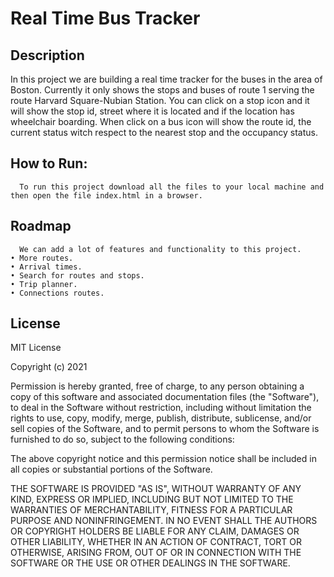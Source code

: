 # Real Time Bus Tracker

## Description
In this project we are building a real time tracker for the buses in the area of Boston. Currently it only shows the stops and buses of route 1  serving the route Harvard Square-Nubian Station.
You can click on a stop icon and it will show the stop id, street where it is located and if the location has wheelchair boarding.
	When click on a bus icon will show the route id, the current status witch respect to the nearest stop and the occupancy status.

## How to Run:
      To run this project download all the files to your local machine and then open the file index.html in a browser.

## Roadmap
      We can add a lot of features and functionality to this project. 
    • More routes.
    • Arrival times.
    • Search for routes and stops.
    • Trip planner.
    • Connections routes.
      
## License
MIT License

Copyright (c) 2021

Permission is hereby granted, free of charge, to any person obtaining a copy
of this software and associated documentation files (the "Software"), to deal
in the Software without restriction, including without limitation the rights
to use, copy, modify, merge, publish, distribute, sublicense, and/or sell
copies of the Software, and to permit persons to whom the Software is
furnished to do so, subject to the following conditions:

The above copyright notice and this permission notice shall be included in all
copies or substantial portions of the Software.

THE SOFTWARE IS PROVIDED "AS IS", WITHOUT WARRANTY OF ANY KIND, EXPRESS OR
IMPLIED, INCLUDING BUT NOT LIMITED TO THE WARRANTIES OF MERCHANTABILITY,
FITNESS FOR A PARTICULAR PURPOSE AND NONINFRINGEMENT. IN NO EVENT SHALL THE
AUTHORS OR COPYRIGHT HOLDERS BE LIABLE FOR ANY CLAIM, DAMAGES OR OTHER
LIABILITY, WHETHER IN AN ACTION OF CONTRACT, TORT OR OTHERWISE, ARISING FROM,
OUT OF OR IN CONNECTION WITH THE SOFTWARE OR THE USE OR OTHER DEALINGS IN THE
SOFTWARE.
